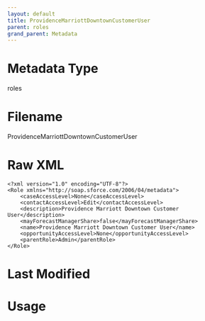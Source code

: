 ```yaml
---
layout: default
title: ProvidenceMarriottDowntownCustomerUser
parent: roles
grand_parent: Metadata
---
```

# Metadata Type
roles


# Filename 
ProvidenceMarriottDowntownCustomerUser


# Raw XML
```
<?xml version="1.0" encoding="UTF-8"?>
<Role xmlns="http://soap.sforce.com/2006/04/metadata">
    <caseAccessLevel>None</caseAccessLevel>
    <contactAccessLevel>Edit</contactAccessLevel>
    <description>Providence Marriott Downtown Customer User</description>
    <mayForecastManagerShare>false</mayForecastManagerShare>
    <name>Providence Marriott Downtown Customer User</name>
    <opportunityAccessLevel>None</opportunityAccessLevel>
    <parentRole>Admin</parentRole>
</Role>
```


# Last Modified


# Usage
